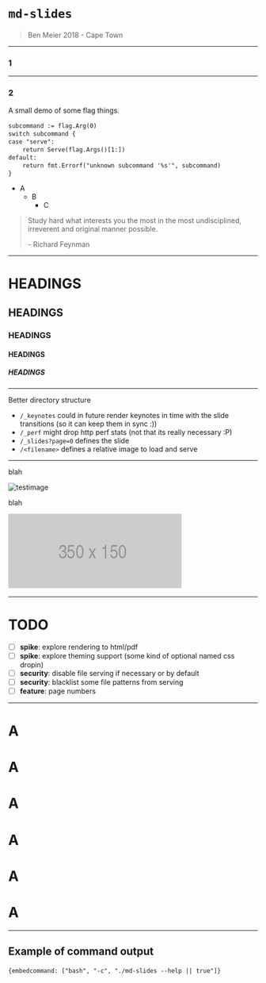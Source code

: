 <meta valign="bottom" halign="left">

# `md-slides`

> Ben Meier 2018
> \- Cape Town

---

### 1

---

### 2

A small demo of some flag things.

```
subcommand := flag.Arg(0)
switch subcommand {
case "serve":
    return Serve(flag.Args()[1:])
default:
    return fmt.Errorf("unknown subcommand '%s'", subcommand)
}
```

- A
  - B
    - C

> Study hard what interests you the most in the most undisciplined, irreverent and original manner possible.
> <footer>- Richard Feynman</footer>

---

# HEADINGS
## HEADINGS
### HEADINGS
#### HEADINGS
##### HEADINGS

---

Better directory structure

- `/_keynotes` could in future render keynotes in time with the slide transitions (so it can keep them in sync :))
- `/_perf` might drop http perf stats (not that its really necessary :P)
- `/_slides?page=0` defines the slide
- `/<filename>` defines a relative image to load and serve

---

blah

![testimage](http://via.placeholder.com/450x350)

blah

![testimage](./testimage.png)

---

# TODO

- [ ] **spike**: explore rendering to html/pdf
- [ ] **spike**: explore theming support (some kind of optional named css dropin)
- [ ] **security**: disable file serving if necessary or by default
- [ ] **security**: blacklist some file patterns from serving
- [ ] **feature**: page numbers

---

# A
# A
# A
# A
# A
# A

---

## Example of command output

```
{embedcommand: ["bash", "-c", "./md-slides --help || true"]}
```
